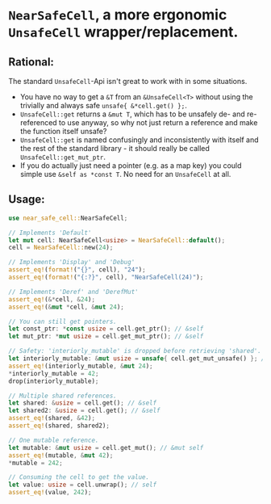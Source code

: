 # `NearSafeCell`, a more ergonomic `UnsafeCell` wrapper/replacement.
## Rational:
The standard `UnsafeCell`-Api isn't great to work with in some situations.
- You have no way to get a `&T` from an `&UnsafeCell<T>` without using the trivially and always safe `unsafe{ &*cell.get() };`.
- `UnsafeCell::get` returns a `&mut T`, which has to be unsafely de- and re-referenced to use anyway, so why not just return a reference and make the function itself unsafe?
- `UnsafeCell::get` is named confusingly and inconsistently with itself and the rest of the standard library - it should really be called `UnsafeCell::get_mut_ptr`.
- If you do actually just need a pointer (e.g. as a map key) you could simple use `&self as *const T`. No need for an `UnsafeCell` at all.

## Usage:
```rust
use near_safe_cell::NearSafeCell;

// Implements 'Default'
let mut cell: NearSafeCell<usize> = NearSafeCell::default();
cell = NearSafeCell::new(24);

// Implements 'Display' and 'Debug'
assert_eq!(format!("{}", cell), "24");
assert_eq!(format!("{:?}", cell), "NearSafeCell(24)");

// Implements 'Deref' and 'DerefMut'
assert_eq!(&*cell, &24);
assert_eq!(&mut *cell, &mut 24);

// You can still get pointers.
let const_ptr: *const usize = cell.get_ptr(); // &self
let mut_ptr: *mut usize = cell.get_mut_ptr(); // &self

// Safety: 'interiorly_mutable' is dropped before retrieving 'shared'.
let interiorly_mutable: &mut usize = unsafe{ cell.get_mut_unsafe() }; // &self
assert_eq!(interiorly_mutable, &mut 24);
*interiorly_mutable = 42;
drop(interiorly_mutable);

// Multiple shared references.
let shared: &usize = cell.get(); // &self
let shared2: &usize = cell.get(); // &self
assert_eq!(shared, &42);
assert_eq!(shared, shared2);

// One mutable reference.
let mutable: &mut usize = cell.get_mut(); // &mut self
assert_eq!(mutable, &mut 42);
*mutable = 242;

// Consuming the cell to get the value.
let value: usize = cell.unwrap(); // self
assert_eq!(value, 242);
```